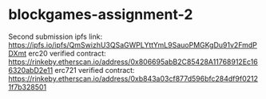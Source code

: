 # blockgames-assignment-2

Second submission
ipfs link: https://ipfs.io/ipfs/QmSwizhU3QSaGWPLYttYmL9SauoPMGKgDu91v2FmdPDXmt
erc20 verified contract: https://rinkeby.etherscan.io/address/0x806695abB2C85428A11768912Ec166320abD2e11
erc721 verified contract: https://rinkeby.etherscan.io/address/0xb843a03cf877d596bfc284df9f02121f7b328501
